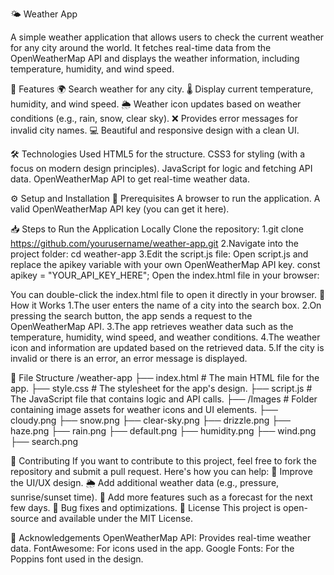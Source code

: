🌤️ Weather App

A simple weather application that allows users to check the current weather for any city around the world. It fetches real-time data from the OpenWeatherMap API and displays the weather information, including temperature, humidity, and wind speed.

🚀 Features
🌍 Search weather for any city.
🌡️ Display current temperature, humidity, and wind speed.
🌦️ Weather icon updates based on weather conditions (e.g., rain, snow, clear sky).
❌ Provides error messages for invalid city names.
💻 Beautiful and responsive design with a clean UI.

🛠️ Technologies Used
HTML5 for the structure.
CSS3 for styling (with a focus on modern design principles).
JavaScript for logic and fetching API data.
OpenWeatherMap API to get real-time weather data.

⚙️ Setup and Installation
📌 Prerequisites
A browser to run the application.
A valid OpenWeatherMap API key (you can get it here).

📥 Steps to Run the Application Locally
Clone the repository:
1.git clone https://github.com/yourusername/weather-app.git
2.Navigate into the project folder:
cd weather-app
3.Edit the script.js file:
Open script.js and replace the apikey variable with your own OpenWeatherMap API key.
const apikey = "YOUR_API_KEY_HERE";
Open the index.html file in your browser:

You can double-click the index.html file to open it directly in your browser.
🧠 How it Works
1.The user enters the name of a city into the search box.
2.On pressing the search button, the app sends a request to the OpenWeatherMap API.
3.The app retrieves weather data such as the temperature, humidity, wind speed, and weather conditions.
4.The weather icon and information are updated based on the retrieved data.
5.If the city is invalid or there is an error, an error message is displayed.

📁 File Structure
/weather-app
├── index.html # The main HTML file for the app.
├── style.css # The stylesheet for the app's design.
├── script.js # The JavaScript file that contains logic and API calls.
├── /Images # Folder containing image assets for weather icons and UI elements.
├── cloudy.png
├── snow.png
├── clear-sky.png
├── drizzle.png
├── haze.png
├── rain.png
├── default.png
├── humidity.png
├── wind.png
├── search.png

🤝 Contributing
If you want to contribute to this project, feel free to fork the repository and submit a pull request.
Here's how you can help:
🎨 Improve the UI/UX design.
🌦️ Add additional weather data (e.g., pressure, sunrise/sunset time).
🌟 Add more features such as a forecast for the next few days.
🐞 Bug fixes and optimizations.
📜 License
This project is open-source and available under the MIT License.

🙏 Acknowledgements
OpenWeatherMap API: Provides real-time weather data.
FontAwesome: For icons used in the app.
Google Fonts: For the Poppins font used in the design.
